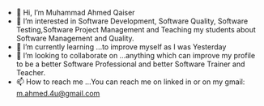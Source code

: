 - 👋 Hi, I’m Muhammad Ahmed Qaiser
- 👀 I’m interested in Software Development, Software Quality, Software Testing,Software Project Management and Teaching my students about Software Management and Quality.
- 🌱 I’m currently learning ...to improve myself as I was Yesterday
- 💞️ I’m looking to collaborate on ...anything which can improve my profile to be a better Software Professional and better Software Trainer and Teacher.
- 📫 How to reach me ...You can reach me on linked in or on my gmail: m.ahmed.4u@gmail.com

<!---
ahmedqaiser-maq/ahmedqaiser-maq is a ✨ special ✨ repository because its `README.md` (this file) appears on your GitHub profile.
You can click the Preview link to take a look at your changes.
--->
